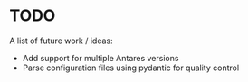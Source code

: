 # TODO
A list of future work / ideas:

- Add support for multiple Antares versions
- Parse configuration files using pydantic for quality control